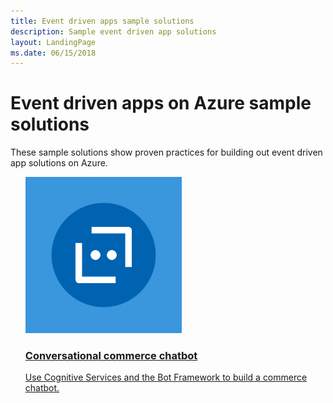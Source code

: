 ```yaml
---
title: Event driven apps sample solutions
description: Sample event driven app solutions
layout: LandingPage
ms.date: 06/15/2018
---
```

# Event driven apps on Azure sample solutions

These sample solutions show proven practices for building out event driven app solutions on Azure.

<ul class="panelContent">
<li style="display: flex; flex-direction: column;">
    <a href="commerce-chatbot.md" style="display: flex; flex-direction: column; flex: 1 0 auto;">
        <div class="cardSize" style="flex: 1 0 auto; display: flex;">
            <div class="cardPadding" style="display: flex;">
                <div class="card">
                    <div class="cardImageOuter">
                        <div class="cardImage">
                            <img src="media/bot-service.svg" height="250px" />
                        </div>
                    </div>
                    <div class="cardText">
                        <h3>Conversational commerce chatbot</h3>
                        <p>Use Cognitive Services and the Bot Framework to build a commerce chatbot.</p>
                    </div>
                </div>
            </div>
        </div>
    </a>
</li>
</ul>
